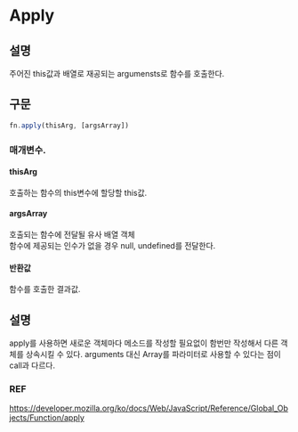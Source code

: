 # Apply

## 설명
주어진 this값과 배열로 재공되는  argumensts로 함수를 호출한다.


## 구문
```js
fn.apply(thisArg, [argsArray])
```

### 매개변수.


#### thisArg
호출하는 함수의 this변수에 할당할 this값. <br>


#### argsArray
호출되는 함수에 전달될 유사 배열 객체 <br>
함수에 제공되는 인수가 없을 경우 null, undefined를 전달한다.


#### 반환값
함수를 호출한 결과값.



## 설명
apply를 사용하면 새로운 객체마다 메소드를 작성할 필요없이 함번만 작성해서 다른 객체를 상속시킬 수 있다.
arguments 대신 Array를 파라미터로 사용할 수 있다는 점이 call과 다르다.<br>







### REF
https://developer.mozilla.org/ko/docs/Web/JavaScript/Reference/Global_Objects/Function/apply
